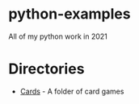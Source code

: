 # python-examples
All of my python work in 2021


Directories
===========
* [Cards](Cards) - A folder of card games
